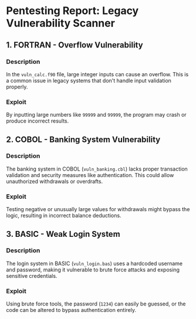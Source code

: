 # Pentesting Report: Legacy Vulnerability Scanner

## 1. FORTRAN - Overflow Vulnerability
### Description
In the `vuln_calc.f90` file, large integer inputs can cause an overflow. This is a common issue in legacy systems that don't handle input validation properly.
### Exploit
By inputting large numbers like `99999` and `99999`, the program may crash or produce incorrect results.

## 2. COBOL - Banking System Vulnerability
### Description
The banking system in COBOL (`vuln_banking.cbl`) lacks proper transaction validation and security measures like authentication. This could allow unauthorized withdrawals or overdrafts.
### Exploit
Testing negative or unusually large values for withdrawals might bypass the logic, resulting in incorrect balance deductions.

## 3. BASIC - Weak Login System
### Description
The login system in BASIC (`vuln_login.bas`) uses a hardcoded username and password, making it vulnerable to brute force attacks and exposing sensitive credentials.
### Exploit
Using brute force tools, the password (`1234`) can easily be guessed, or the code can be altered to bypass authentication entirely.
